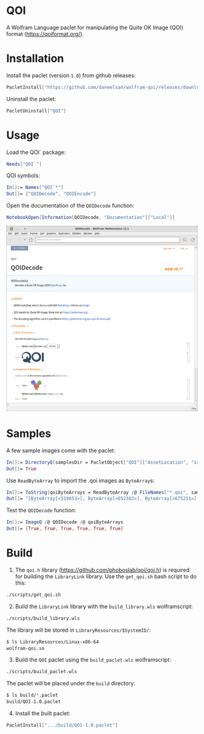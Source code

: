 # QOI
A Wolfram Language paclet for manipulating the Quite OK Image (QOI) format (https://qoiformat.org/).

# Installation

Install the paclet (version `1.0`) from github releases:
```Mathematica
PacletInstall["https://github.com/daneelsan/wolfram-qoi/releases/download/release/QOI-1.0.paclet"]
```

Uninstall the paclet:
```Mathematica
PacletUninstall["QOI"]
```

# Usage

Load the QOI` package:
```Mathematica
Needs["QOI`"]
```

QOI symbols:
```Mathematica
In[]:= Names["QOI`*"]
Out[]= {"QOIDecode", "QOIEncode"}
```

Open the documentation of the `QOIDecode` function:
```Mathematica
NotebookOpen[Information[QOIDecode, "Documentation"]["Local"]]
```
![ref/QOIEncode](./screenshots/ref-QOIDecode.png)

# Samples

A few sample images come with the paclet:
```Mathematica
In[]:= DirectoryQ[samplesDir = PacletObject["QOI"]["AssetLocation", "samples"]];
Out[]= True
```

Use `ReadByteArray` to import the .qoi images as `ByteArray`s:
```Mathematica
In[]:= ToString[qoiByteArrays = ReadByteArray /@ FileNames["*.qoi", samplesDir]]
Out[]= "{ByteArray[<519653>], ByteArray[<652383>], ByteArray[<675251>], ByteArray[<16488>], ByteArray[<21857>], ByteArray[<24167>]}"
```

Test the `QOIDecode` function:
```Mathematica
In[]:= ImageQ /@ QOIDecode /@ qoiByteArrays
Out[]= {True, True, True, True, True, True}
```

# Build

1. The `qoi.h` library (https://github.com/phoboslab/qoi/qoi.h) is required for building the `LibraryLink` library.
Use the `get_qoi.sh` bash script to do this:
```bash
./scripts/get_qoi.sh
```

2. Build the `LibraryLink` library with the `build_library.wls` wolframscript:
```bash
./scripts/build_library.wls
```
   The library will be stored in `LibraryResources/$SystemID/`:
```bash
$ ls LibraryResources/Linux-x86-64
wolfram-qoi.so
```

3. Build the `QOI` paclet using the `build_paclet.wls` wolframscript:
```bash
./scripts/build_paclet.wls
```
   The paclet will be placed under the `build` directory:
```bash
$ ls build/*.paclet
build/QOI-1.0.paclet
```

4. Install the built paclet:
```Mathematica
PacletInstall[".../build/QOI-1.0.paclet"]
```

